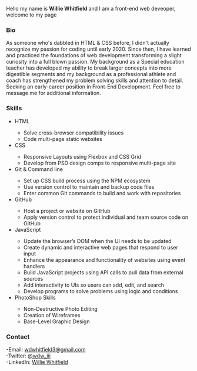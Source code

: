 <p>Hello my name is <b>Willie Whitfield</b> and I am a front-end web deveoper, welcome to my page</p>

<h3>Bio</h3>
As someone who's dabbled in HTML & CSS before, I didn't actually recognize my passion for coding until early 2020. Since then, I have learned and practiced the foundations of web development transforming a slight curiosity into a full blown passion. My background as a Special education teacher has developed my ability to break larger concepts into more digestible segments and my background as a professional athlete and coach has strengthened my problem solving skills and attention to detail. Seeking an early-career position in Front-End Development. Feel free to message me for additional information.

<h3>Skills</h3>
  <ul>
    <li>HTML</li>
     <ul>
        <li>Solve cross-browser compatibility issues</li>
        <li>Code multi-page static websites</li>
      </ul>
    <li>CSS</li>
      <ul>
        <li>Responsive Layouts using Flexbox and CSS Grid</li>
        <li>Develop from PSD design comps to responsive multi-page site</li>
      </ul>
    <li>Git & Command line</li>
      <ul>
        <li>Set up CSS build process using the NPM ecosystem</li>
        <li>Use version control to maintain and backup code files</li>
        <li>Enter common Git commands to build and work with repositories</li>
      </ul>
  <li>GitHub</li>
    <ul>
      <li>Host a project or website on GitHub</li>
      <li>Apply version control to protect individual and team source code on GitHub</li>
    </ul>
  <li>JavaScript</li>
      <ul>
        <li>Update the browser’s DOM when the UI needs to be updated</>
        <li>Create dynamic and interactive web pages that respond to user input</li>
        <li>Enhance the appearance and functionality of websites using event handlers</li>
        <li>Build JavaScript projects using API calls to pull data from external sources</li>
        <li>Add interactivity to UIs so users can add, edit, and search</li>
        <li>Develop programs to solve problems using logic and conditions</li>
      </ul>
  <li>PhotoShop Skills</li>
    <ul>
      <li>Non-Destructive Photo Editing</li>
      <li>Creation of Wireframes</li>
      <li>Base-Level Graphic Design</li>
    </ul>
  </ul>
    
<h3>Contact</h3>
-Email: <a href= "mailto: wdwhitfield3@gmail.com">wdwhitfield3@gmail.com<a/><br>
-Twitter: <a href="https://twitter.com/wdw_iii">@wdw_iii</a><br>
-LinkedIn: <a href="https://www.linkedin.com/in/wdwiii/">Willie Whitfield</a>

<!---
wdwiii/wdwiii is a ✨ special ✨ repository because its `README.md` (this file) appears on your GitHub profile.
You can click the Preview link to take a look at your changes.
--->
